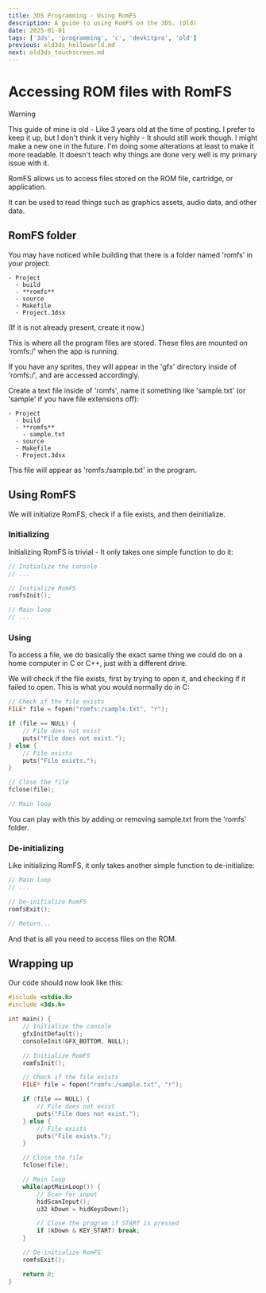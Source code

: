 ```yaml
---
title: 3DS Programming - Using RomFS
description: A guide to using RomFS on the 3DS. (Old)
date: 2025-01-01
tags: ['3ds', 'programming', 'c', 'devkitpro', 'old']
previous: old3ds_helloworld.md
next: old3ds_touchscreen.md
---
```


# Accessing ROM files with RomFS

> [!warning]
> This guide of mine is old - Like 3 years old at the time of posting. I prefer to keep it up, but I don't think it very highly - It should still work though.
> I might make a new one in the future.
> I'm doing some alterations at least to make it more readable.
> It doesn't teach why things are done very well is my primary issue with it.

RomFS allows us to access files stored on the ROM file, cartridge, or application.

It can be used to read things such as graphics assets, audio data, and other data.

## RomFS folder

You may have noticed while building that there is a folder named 'romfs' in your project:

```
- Project
  - build
  - **romfs**
  - source
  - Makefile
  - Project.3dsx
```

(If it is not already present, create it now.)

This is where all the program files are stored. These files are mounted on 'romfs:/' when the app is running.

If you have any sprites, they will appear in the 'gfx' directory inside of 'romfs:/', and are accessed accordingly.

Create a text file inside of 'romfs', name it something like 'sample.txt' (or 'sample' if you have file extensions off):

```
- Project
  - build
  - **romfs**
    - sample.txt
  - source
  - Makefile
  - Project.3dsx
```

This file will appear as 'romfs:/sample.txt' in the program.

## Using RomFS

We will initialize RomFS, check if a file exists, and then deinitialize.

### Initializing

Initializing RomFS is trivial - It only takes one simple function to do it:

```c
// Initialize the console
// ...

// Initialize RomFS
romfsInit();

// Main loop
// ...
```

### Using

To access a file, we do basically the exact same thing we could do on a home computer in C or C++, just with a different drive.

We will check if the file exists, first by trying to open it, and checking if it failed to open. This is what you would normally do in C:

```c
// Check if the file exists
FILE* file = fopen("romfs:/sample.txt", "r");

if (file == NULL) {
    // File does not exist
    puts("File does not exist.");
} else {
    // File exists
    puts("File exists.");
}

// Close the file
fclose(file);

// Main loop
```

You can play with this by adding or removing sample.txt from the 'romfs' folder.

### De-initializing

Like initializing RomFS, it only takes another simple function to de-initialize:

```c
// Main loop
// ...

// De-initialize RomFS
romfsExit();

// Return...
```

And that is all you need to access files on the ROM.

## Wrapping up

Our code should now look like this:

```c
#include <stdio.h>
#include <3ds.h>

int main() {
    // Initialize the console
    gfxInitDefault();
    consoleInit(GFX_BOTTOM, NULL);

    // Initialize RomFS
    romfsInit();

    // Check if the file exists
    FILE* file = fopen("romfs:/sample.txt", "r");

    if (file == NULL) {
        // File does not exist
        puts("File does not exist.");
    } else {
        // File exists
        puts("File exists.");
    }

    // Close the file
    fclose(file);

    // Main loop
    while(aptMainLoop()) {
        // Scan for input
        hidScanInput();
        u32 kDown = hidKeysDown();

        // Close the program if START is pressed
        if (kDown & KEY_START) break;
    }

    // De-initialize RomFS
    romfsExit();

    return 0;
}
```